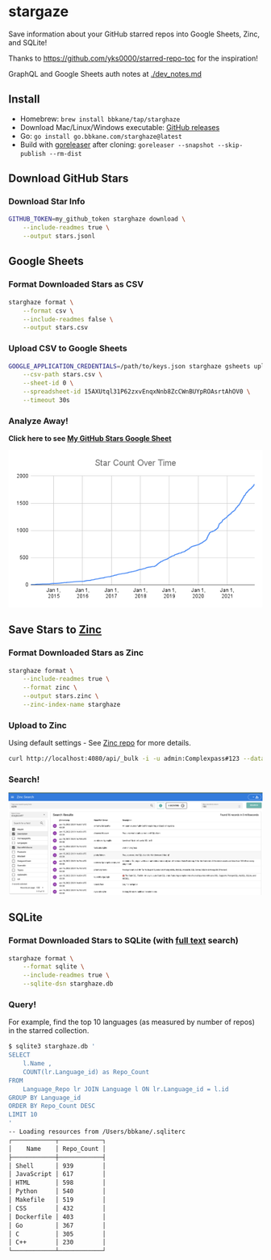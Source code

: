 # stargaze

Save information about your GitHub starred repos into Google Sheets, Zinc, and SQLite!

Thanks to https://github.com/yks0000/starred-repo-toc for the inspiration!

GraphQL and Google Sheets auth notes at [./dev_notes.md](./dev_notes.md)

## Install

- Homebrew: `brew install bbkane/tap/starghaze`
- Download Mac/Linux/Windows executable: [GitHub releases](https://github.com/bbkane/starghaze/releases)
- Go: `go install go.bbkane.com/starghaze@latest`
- Build with [goreleaser](https://goreleaser.com/) after cloning: `goreleaser --snapshot --skip-publish --rm-dist`

## Download GitHub Stars

### Download Star Info

```bash
GITHUB_TOKEN=my_github_token starghaze download \
    --include-readmes true \
    --output stars.jsonl
```

## Google Sheets

### Format Downloaded Stars as CSV

````bash
starghaze format \
    --format csv \
    --include-readmes false \
    --output stars.csv
````

### Upload CSV to Google Sheets

```bash
GOOGLE_APPLICATION_CREDENTIALS=/path/to/keys.json starghaze gsheets upload \
    --csv-path stars.csv \
    --sheet-id 0 \
    --spreadsheet-id 15AXUtql31P62zxvEnqxNnb8ZcCWnBUYpROAsrtAhOV0 \
    --timeout 30s
```

### Analyze Away!

**Click here to see [My GitHub Stars Google Sheet](https://docs.google.com/spreadsheets/d/15AXUtql31P62zxvEnqxNnb8ZcCWnBUYpROAsrtAhOV0/edit?usp=sharing)**

![star-count-over-time.png](./star-count-over-time.png)

## Save Stars to [Zinc](https://github.com/prabhatsharma/zinc)

### Format Downloaded Stars as Zinc

```bash
starghaze format \
    --include-readmes true \
    --format zinc \
    --output stars.zinc \
    --zinc-index-name starghaze
```

### Upload to Zinc

Using default settings - See [Zinc repo](https://github.com/prabhatsharma/zinc) for more details.

```bash
curl http://localhost:4080/api/_bulk -i -u admin:Complexpass#123 --data-binary "@stars.zinc"
```

### Search!

![starghaze-zinc.png](starghaze-zinc.png)

## SQLite

### Format Downloaded Stars to SQLite (with [full text](https://www.sqlite.org/fts5.html) search)

```bash
starghaze format \
    --format sqlite \
    --include-readmes true \
    --sqlite-dsn starghaze.db
```

### Query!

For example, find the top 10 languages (as measured by number of repos) in the starred collection.

```bash
$ sqlite3 starghaze.db '
SELECT
    l.Name ,
    COUNT(lr.Language_id) as Repo_Count
FROM
    Language_Repo lr JOIN Language l ON lr.Language_id = l.id
GROUP BY Language_id
ORDER BY Repo_Count DESC
LIMIT 10
'
-- Loading resources from /Users/bbkane/.sqliterc
┌────────────┬────────────┐
│    Name    │ Repo_Count │
├────────────┼────────────┤
│ Shell      │ 939        │
│ JavaScript │ 617        │
│ HTML       │ 598        │
│ Python     │ 540        │
│ Makefile   │ 519        │
│ CSS        │ 432        │
│ Dockerfile │ 403        │
│ Go         │ 367        │
│ C          │ 305        │
│ C++        │ 230        │
└────────────┴────────────┘
```
